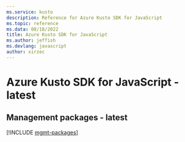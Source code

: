 ```yaml
---
ms.service: kusto
description: Reference for Azure Kusto SDK for JavaScript
ms.topic: reference
ms.data: 08/18/2022
title: Azure Kusto SDK for JavaScript
ms.author: jeffish
ms.devlang: javascript
author: xirzec
---
```

# Azure Kusto SDK for JavaScript - latest

## Management packages - latest
[!INCLUDE [mgmt-packages](kusto-mgmt-index.md)]